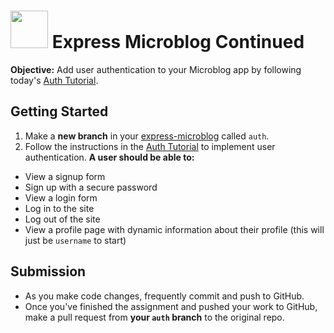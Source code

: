 # <img src="https://cloud.githubusercontent.com/assets/7833470/10899314/63829980-8188-11e5-8cdd-4ded5bcb6e36.png" height="60"> Express Microblog Continued

**Objective:** Add user authentication to your Microblog app by following today's <a href="https://github.com/sf-wdi-24/modules/tree/master/week-04-associated-data-and-users/day-02/module-02" target="_blank">Auth Tutorial</a>.

## Getting Started

1. Make a **new branch** in your <a href="https://github.com/sf-wdi-24/express-microblog" target="_blank">express-microblog</a> called `auth`.
2. Follow the instructions in the <a href="https://github.com/sf-wdi-24/modules/tree/master/week-04-associated-data-and-users/day-02/module-02" target="_blank">Auth Tutorial</a> to implement user authentication. **A user should be able to:**
  * View a signup form
  * Sign up with a secure password
  * View a login form
  * Log in to the site
  * Log out of the site
  * View a profile page with dynamic information about their profile (this will just be `username` to start)

## Submission

* As you make code changes, frequently commit and push to GitHub.
* Once you've finished the assignment and pushed your work to GitHub, make a pull request from **your `auth` branch** to the original repo.
